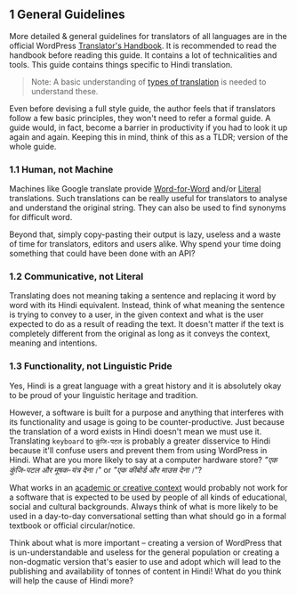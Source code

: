 ## 1 General Guidelines

More detailed & general guidelines for translators of all languages are in the official WordPress [Translator's Handbook](https://make.wordpress.org/polyglots/handbook/). It is recommended to read the handbook before reading this guide. It contains a lot of technicalities and tools. This guide contains things specific to Hindi translation.

> Note: A basic understanding of [types of translation](https://github.com/WPWale/wp-hindi-translation-style-guide/blob/draft/docs/types-translation.md) is needed to understand these.

Even before devising a full style guide, the author feels that if translators follow a few basic principles, they won't need to refer a formal guide. A guide would, in fact, become a barrier in productivity if you had to look it up again and again. Keeping this in mind, think of this as a TLDR; version of the whole guide.

### 1.1 Human, not Machine

Machines like Google translate provide [Word-for-Word](https://github.com/WPWale/wp-hindi-translation-style-guide/blob/master/docs/types-translation.md#1-word-for-word-translation) and/or [Literal](https://github.com/WPWale/wp-hindi-translation-style-guide/blob/master/docs/types-translation.md#2-literal-translation) translations. Such translations can be really useful for translators to analyse and understand the original string. They can also be used to find synonyms for difficult word.

Beyond that, simply copy-pasting their output is lazy, useless and a waste of time for translators, editors and users alike. Why spend your time doing something that could have been done with an API?

### 1.2 Communicative, not Literal

Translating does not meaning taking a sentence and replacing it word by word with its Hindi equivalent. Instead, think of what meaning the sentence is trying to convey to a user, in the given context and what is the user expected to do as a result of reading the text. It doesn't matter if the text is completely different from the original as long as it conveys the context, meaning and intentions.

### 1.3 Functionality, not Linguistic Pride

Yes, Hindi is a great language with a great history and it is absolutely okay to be proud of your linguistic heritage and tradition. 

However, a software is built for a purpose and anything that interferes with its functionality and usage is going to be counter-productive. Just because the translation of a word exists in Hindi doesn't mean we must use it. Translating `keyboard` to `कुंजि-पटल` is probably a greater disservice to Hindi because it'll confuse users and prevent them from using WordPress in Hindi. What are you more likely to say at a computer hardware store? *"एक कुंजि-पटल और मूषक-यंत्र देना।"* or *"एक कीबोर्ड और माउस देना।"*?

What works in an [academic or creative context](https://github.com/WPWale/wp-hindi-translation-style-guide/blob/master/docs/types-translation.md#for-creative-reproduction--detailed-explanation) would probably not work for a software that is expected to be used by people of all kinds of educational, social and cultural backgrounds. Always think of what is more likely to be used in a day-to-day conversational setting than what should go in a formal textbook or official circular/notice. 

Think about what is more important – creating a version of WordPress that is un-understandable and useless for the general population or creating a non-dogmatic version that's easier to use and adopt which will lead to the publishing and availability of tonnes of content in Hindi! What do you think will help the cause of Hindi more?